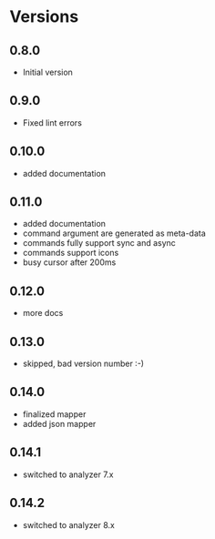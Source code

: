 # Versions

## 0.8.0

- Initial version

## 0.9.0

- Fixed lint errors

## 0.10.0

- added documentation

## 0.11.0

- added documentation
- command argument are generated as meta-data
- commands fully support sync and async
- commands support icons
- busy cursor after 200ms

## 0.12.0

- more docs

## 0.13.0

- skipped, bad version number :-)

## 0.14.0

- finalized mapper
- added json mapper

## 0.14.1

- switched to analyzer 7.x

## 0.14.2

- switched to analyzer 8.x